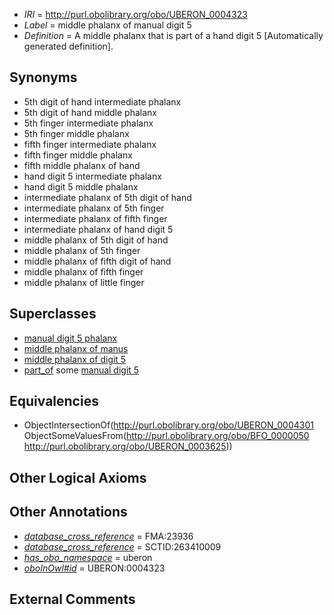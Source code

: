  * *IRI* = http://purl.obolibrary.org/obo/UBERON_0004323
 * *Label* = middle phalanx of manual digit 5
 * *Definition* = A middle phalanx that is part of a hand digit 5 [Automatically generated definition].

## Synonyms

 * 5th digit of hand intermediate phalanx
 * 5th digit of hand middle phalanx
 * 5th finger intermediate phalanx
 * 5th finger middle phalanx
 * fifth finger intermediate phalanx
 * fifth finger middle phalanx
 * fifth middle phalanx of hand
 * hand digit 5 intermediate phalanx
 * hand digit 5 middle phalanx
 * intermediate phalanx of 5th digit of hand
 * intermediate phalanx of 5th finger
 * intermediate phalanx of fifth finger
 * intermediate phalanx of hand digit 5
 * middle phalanx of 5th digit of hand
 * middle phalanx of 5th finger
 * middle phalanx of fifth digit of hand
 * middle phalanx of fifth finger
 * middle phalanx of little finger

## Superclasses

 * [manual digit 5 phalanx](../../UBERON/39/UBERON_0003639.md)
 * [middle phalanx of manus](../../UBERON/64/UBERON_0003864.md)
 * [middle phalanx of digit 5](../../UBERON/91/UBERON_0014491.md)
 * [part_of](../../BFO/50/BFO_0000050.md) some [manual digit 5](../../UBERON/25/UBERON_0003625.md)

## Equivalencies

 * ObjectIntersectionOf(<http://purl.obolibrary.org/obo/UBERON_0004301> ObjectSomeValuesFrom(<http://purl.obolibrary.org/obo/BFO_0000050> <http://purl.obolibrary.org/obo/UBERON_0003625>))

## Other Logical Axioms


## Other Annotations

 * *[database_cross_reference](../../ef/oboInOwl#hasDbXref.md)* = FMA:23936
 * *[database_cross_reference](../../ef/oboInOwl#hasDbXref.md)* = SCTID:263410009
 * *[has_obo_namespace](../../ce/oboInOwl#hasOBONamespace.md)* = uberon
 * *[oboInOwl#id](../../id/oboInOwl#id.md)* = UBERON:0004323

## External Comments

